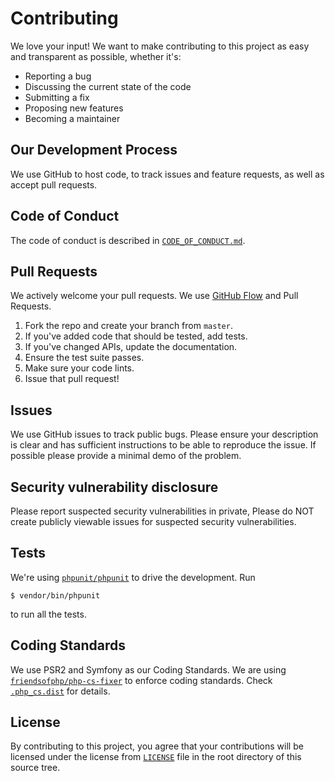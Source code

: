# Contributing
We love your input! We want to make contributing to this project as easy and transparent as possible, whether it's:

- Reporting a bug
- Discussing the current state of the code
- Submitting a fix
- Proposing new features
- Becoming a maintainer

## Our Development Process
We use GitHub to host code, to track issues and feature requests, as well as accept pull requests.

## Code of Conduct
The code of conduct is described in [`CODE_OF_CONDUCT.md`](CODE_OF_CONDUCT.md).

## Pull Requests
We actively welcome your pull requests.
We use [GitHub Flow](https://guides.github.com/introduction/flow/index.html) and Pull Requests.

1. Fork the repo and create your branch from `master`.
2. If you've added code that should be tested, add tests.
3. If you've changed APIs, update the documentation.
4. Ensure the test suite passes.
5. Make sure your code lints.
6. Issue that pull request!

## Issues
We use GitHub issues to track public bugs. Please ensure your description is
clear and has sufficient instructions to be able to reproduce the issue.
If possible please provide a minimal demo of the problem.

## Security vulnerability disclosure
Please report suspected security vulnerabilities in private, 
Please do NOT create publicly viewable issues for suspected security vulnerabilities.

## Tests

We're using [`phpunit/phpunit`](https://github.com/sebastianbergmann/phpunit) 
to drive the development. Run

```
$ vendor/bin/phpunit
```

to run all the tests.

## Coding Standards

We use PSR2 and Symfony as our Coding Standards.
We are using [`friendsofphp/php-cs-fixer`](https://github.com/FriendsOfPHP/PHP-CS-Fixer) 
to enforce coding standards. Check [`.php_cs.dist`](.php_cs.dist) for details.

## License
By contributing to this project, you agree that your contributions will be licensed under the 
license from [`LICENSE`](LICENSE) file in the root directory of this source tree.
